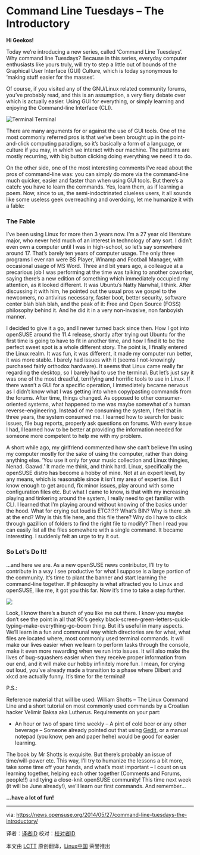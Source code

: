 Command Line Tuesdays – The Introductory
================================================================================
**Hi Geekos!**

Today we’re introducing a new series, called ‘Command Line Tuesdays‘. Why command line Tuesdays? Because in this series, everyday computer enthusiasts like yours truly, will try to step a little out of bounds of the Graphical User Interface (GUI) Culture, which is today synonymous to ‘making stuff easier for the masses‘.

Of course, if you visited any of the GNU/Linux related community forums, you’ve probably read, and this is an assumption, a very fiery debate over which is actually easier. Using GUI for everything, or simply learning and enjoying the Command-line Interface (CLI).

![Terminal](http://sholva.org/assets/images/blog/2009/review-opensuse-11.2/opensuse-terminal.png)
Terminal

There are many arguments for or against the use of GUI tools. One of the most commonly referred pros is that we’ve been brought up in the point-and-click computing paradigm, so it’s basically a form of a language, or culture if you may, in which we interact with our machine. The patterns are mostly recurring, with big button clicking doing everything we need it to do.

On the other side, one of the most interesting comments I’ve read about the pros of command-line was: you can simply do more via the command-line much quicker, easier and faster than when using GUI tools. But there’s a catch: you have to learn the commands. Yes, learn them, as if learning a poem.
Now, since to us, the semi-indoctrinated clueless users, it all sounds like some useless geek overreaching and overdoing, let me humanize it with a fable:

### The Fable ###

I’ve been using Linux for more then 3 years now. I’m a 27 year old literature major, who never held much of an interest in technology of any sort. I didn’t even own a computer until I was in high-school, so let’s say somewhere around 17. That’s barely ten years of computer usage. The only three programs I ever ran were BS Player, Winamp and Football Manager, with occasional usage of MS Word. Three and bit years ago, a colleague at a precarious job I was performing at the time was talking to another coworker, saying there’s a new edition of something which immediately occupied my attention, as it looked different. It was Ubuntu’s Natty Narwhal, I think. After discussing it with him, he pointed out the usual pros we gospel to the newcomers, no antivirus necessary, faster boot, better security, software center blah blah blah, and the peak of it: Free and Open Source (FOSS) philosophy behind it. And he did it in a very non-invasive, non fanboyish manner.

I decided to give it a go, and I never turned back since then. How I got into openSUSE around the 11.4 release, shortly after trying out Ubuntu for the first time is going to have to fit in another time, and how I find it to be the perfect sweet spot is a whole different story. The point is, I finally entered the Linux realm. It was fun, it was different, it made my computer run better, it was more stable. I barely had issues with it (seems I not-knowingly purchased fairly orthodox hardware). It seems that Linux came really far regarding the desktop, so I barely had to use the terminal. But let’s just say it was one of the most dreadful, terrifying and horrific tools to use in Linux. If there wasn’t a GUI for a specific operation, I immediately became nervous as I didn’t know what I was getting into when copy/pasting commands from the forums.
After time, things changed. As opposed to other consumer-oriented systems, what happened to me was maybe somewhat of a human reverse-engineering. Instead of me consuming the system, I feel that in three years, the system consumed me. I learned how to search for basic issues, file bug reports, properly ask questions on forums. With every issue I had, I learned how to be better at providing the information needed for someone more competent to help me with my problem.

A short while ago, my girlfriend commented how she can’t believe I’m using my computer mostly for the sake of using the computer, rather than doing anything else. ‘You use it only for your music collection and Linux thingies, Nenad. Gaawd.’ It made me think, and think hard. Linux, specifically the openSUSE distro has become a hobby of mine. Not at an expert level, by any means, which is reasonable since it isn’t my area of expertise. But I know enough to get around, fix minor issues, play around with some configuration files etc. But what I came to know, is that with my increasing playing and tinkering around the system, I really need to get familiar with CLI. I learned that I’m playing around without knowing of the basics under the hood. What for crying out loud is ETC?!?!? What’s BIN? Why is there .sh at the end? Why is this file here, and this file there? Why do I have to click through gazillion of folders to find the right file to modify? Then I read you can easily list all the files somewhere with a single command. It became interesting. I suddenly felt an urge to try it out.

### So Let’s Do It! ###

…and here we are. As a new openSUSE news contributor, I’ll try to contribute in a way I see productive for what I suppose is a large portion of the community. It’s time to plant the banner and start learning the command-line together. If philosophy is what attracted you to Linux and openSUSE, like me, it got you this far. Now it’s time to take a step further. 

![](http://beerepiphany.files.wordpress.com/2010/04/pinky_brain.jpg)

Look, I know there’s a bunch of you like me out there. I know you maybe don’t see the point in all that 90′s geeky black-screen-green-letters-quick-typing-make-everything-go-boom thing. But it’s useful in many aspects. We’ll learn in a fun and communal way which directories are for what, what files are located where, most commonly used terminal commands. It will make our lives easier when we learn to perform tasks through the console, make it even more rewarding when we run into issues. It will also make the lives of bug-squashers easier when they receive proper information from our end, and it will make our hobby infinitely more fun.
I mean, for crying out loud, you’ve already made a transition to a phase where Dilbert and xkcd are actually funny. It’s time for the terminal!

P.S.:

Reference material that will be used: William Shotts – The Linux Command Line and a short tutorial on most commonly used commands by a Croatian hacker Velimir Baksa aka Lutherus. Requirements on your part:
- An hour or two of spare time weekly
– A pint of cold beer or any other beverage
– Someone already pointed out that using [Gedit][1], or a manual notepad (you know, pen and paper hehe) would be good for easier learning.

The book by Mr Shotts is exquisite. But there’s probably an issue of time/will-power etc. This way, I’ll try to humanize the lessons a bit more, take some time off your hands, and what’s most important – I count on us learning together, helping each other together (Comments and Forums, people!!) and tying a close-knit openSUSE community! This time next week (it will be June already!), we’ll learn our first commands. And remember…

**…have a lot of fun!**

--------------------------------------------------------------------------------

via: https://news.opensuse.org/2014/05/27/command-line-tuesdays-the-introductory/

译者：[译者ID](https://github.com/译者ID) 校对：[校对者ID](https://github.com/校对者ID)

本文由 [LCTT](https://github.com/LCTT/TranslateProject) 原创翻译，[Linux中国](http://linux.cn/) 荣誉推出

[1]:http://software.opensuse.org/package/gedit